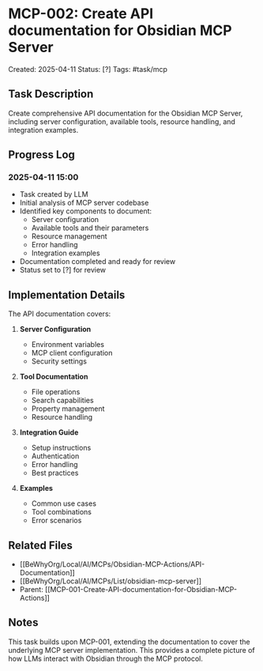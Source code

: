 # MCP-002: Create API documentation for Obsidian MCP Server

Created: 2025-04-11
Status: [?]
Tags: #task/mcp

## Task Description

Create comprehensive API documentation for the Obsidian MCP Server, including server configuration, available tools, resource handling, and integration examples.

## Progress Log

### 2025-04-11 15:00
- Task created by LLM
- Initial analysis of MCP server codebase
- Identified key components to document:
  - Server configuration
  - Available tools and their parameters
  - Resource management
  - Error handling
  - Integration examples
- Documentation completed and ready for review
- Status set to [?] for review

## Implementation Details

The API documentation covers:

1. **Server Configuration**
   - Environment variables
   - MCP client configuration
   - Security settings

2. **Tool Documentation**
   - File operations
   - Search capabilities
   - Property management
   - Resource handling

3. **Integration Guide**
   - Setup instructions
   - Authentication
   - Error handling
   - Best practices

4. **Examples**
   - Common use cases
   - Tool combinations
   - Error scenarios

## Related Files

- [[BeWhyOrg/Local/AI/MCPs/Obsidian-MCP-Actions/API-Documentation]]
- [[BeWhyOrg/Local/AI/MCPs/List/obsidian-mcp-server]]
- Parent: [[MCP-001-Create-API-documentation-for-Obsidian-MCP-Actions]]

## Notes

This task builds upon MCP-001, extending the documentation to cover the underlying MCP server implementation. This provides a complete picture of how LLMs interact with Obsidian through the MCP protocol.